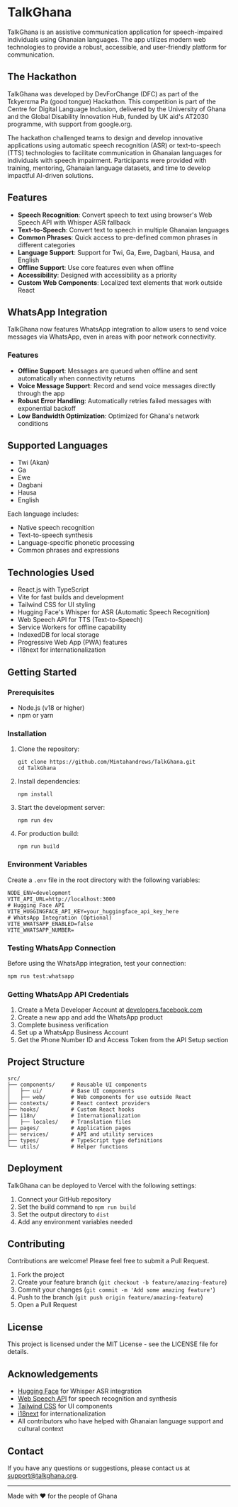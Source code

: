 # TalkGhana

TalkGhana is an assistive communication application for speech-impaired individuals using Ghanaian languages. The app utilizes modern web technologies to provide a robust, accessible, and user-friendly platform for communication.

## The Hackathon

TalkGhana was developed by DevForChange (DFC) as part of the Tɛkyerɛma Pa (good tongue) Hackathon. This competition is part of the Centre for Digital Language Inclusion, delivered by the University of Ghana and the Global Disability Innovation Hub, funded by UK aid's AT2030 programme, with support from google.org.

The hackathon challenged teams to design and develop innovative applications using automatic speech recognition (ASR) or text-to-speech (TTS) technologies to facilitate communication in Ghanaian languages for individuals with speech impairment. Participants were provided with training, mentoring, Ghanaian language datasets, and time to develop impactful AI-driven solutions.

## Features

- **Speech Recognition**: Convert speech to text using browser's Web Speech API with Whisper ASR fallback
- **Text-to-Speech**: Convert text to speech in multiple Ghanaian languages
- **Common Phrases**: Quick access to pre-defined common phrases in different categories
- **Language Support**: Support for Twi, Ga, Ewe, Dagbani, Hausa, and English
- **Offline Support**: Use core features even when offline
- **Accessibility**: Designed with accessibility as a priority
- **Custom Web Components**: Localized text elements that work outside React

## WhatsApp Integration

TalkGhana now features WhatsApp integration to allow users to send voice messages via WhatsApp, even in areas with poor network connectivity.

### Features

- **Offline Support**: Messages are queued when offline and sent automatically when connectivity returns
- **Voice Message Support**: Record and send voice messages directly through the app
- **Robust Error Handling**: Automatically retries failed messages with exponential backoff
- **Low Bandwidth Optimization**: Optimized for Ghana's network conditions

## Supported Languages

- Twi (Akan)
- Ga
- Ewe
- Dagbani
- Hausa
- English

Each language includes:

- Native speech recognition
- Text-to-speech synthesis
- Language-specific phonetic processing
- Common phrases and expressions

## Technologies Used

- React.js with TypeScript
- Vite for fast builds and development
- Tailwind CSS for UI styling
- Hugging Face's Whisper for ASR (Automatic Speech Recognition)
- Web Speech API for TTS (Text-to-Speech)
- Service Workers for offline capability
- IndexedDB for local storage
- Progressive Web App (PWA) features
- i18next for internationalization

## Getting Started

### Prerequisites

- Node.js (v18 or higher)
- npm or yarn

### Installation

1. Clone the repository:

   ```
   git clone https://github.com/Mintahandrews/TalkGhana.git
   cd TalkGhana
   ```

2. Install dependencies:

   ```
   npm install
   ```

3. Start the development server:

   ```
   npm run dev
   ```

4. For production build:

   ```
   npm run build
   ```

### Environment Variables

Create a `.env` file in the root directory with the following variables:

```
NODE_ENV=development
VITE_API_URL=http://localhost:3000
# Hugging Face API
VITE_HUGGINGFACE_API_KEY=your_huggingface_api_key_here
# WhatsApp Integration (Optional)
VITE_WHATSAPP_ENABLED=false
VITE_WHATSAPP_NUMBER=
```

### Testing WhatsApp Connection

Before using the WhatsApp integration, test your connection:

```bash
npm run test:whatsapp
```

### Getting WhatsApp API Credentials

1. Create a Meta Developer Account at [developers.facebook.com](https://developers.facebook.com)
2. Create a new app and add the WhatsApp product
3. Complete business verification
4. Set up a WhatsApp Business Account
5. Get the Phone Number ID and Access Token from the API Setup section

## Project Structure

```
src/
├── components/     # Reusable UI components
│   ├── ui/         # Base UI components
│   ├── web/        # Web components for use outside React
├── contexts/       # React context providers
├── hooks/          # Custom React hooks
├── i18n/           # Internationalization
│   ├── locales/    # Translation files
├── pages/          # Application pages
├── services/       # API and utility services
├── types/          # TypeScript type definitions
└── utils/          # Helper functions
```

## Deployment

TalkGhana can be deployed to Vercel with the following settings:

1. Connect your GitHub repository
2. Set the build command to `npm run build`
3. Set the output directory to `dist`
4. Add any environment variables needed

## Contributing

Contributions are welcome! Please feel free to submit a Pull Request.

1. Fork the project
2. Create your feature branch (`git checkout -b feature/amazing-feature`)
3. Commit your changes (`git commit -m 'Add some amazing feature'`)
4. Push to the branch (`git push origin feature/amazing-feature`)
5. Open a Pull Request

## License

This project is licensed under the MIT License - see the LICENSE file for details.

## Acknowledgements

- [Hugging Face](https://huggingface.co/) for Whisper ASR integration
- [Web Speech API](https://developer.mozilla.org/en-US/docs/Web/API/Web_Speech_API) for speech recognition and synthesis
- [Tailwind CSS](https://tailwindcss.com/) for UI components
- [i18next](https://www.i18next.com/) for internationalization
- All contributors who have helped with Ghanaian language support and cultural context

## Contact

If you have any questions or suggestions, please contact us at support@talkghana.org.

---

Made with ❤️ for the people of Ghana
